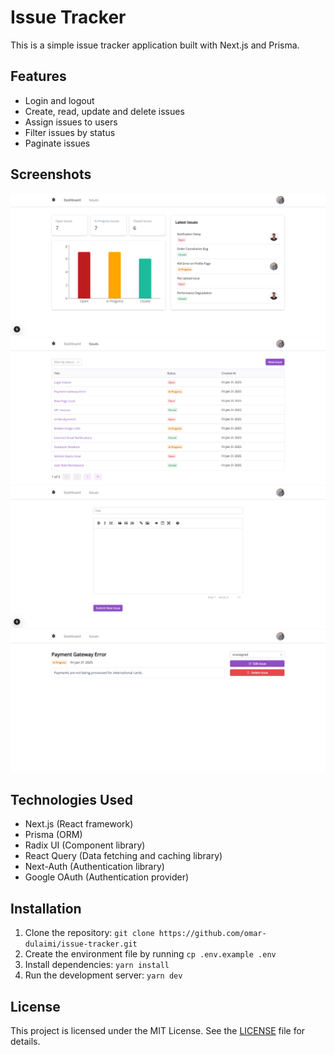 # Issue Tracker

This is a simple issue tracker application built with Next.js and Prisma.

## Features

* Login and logout
* Create, read, update and delete issues
* Assign issues to users
* Filter issues by status
* Paginate issues

## Screenshots

![Dashboard](images/image-1.png "Dashboard")
![Issue List](images/image-2.png "Issue List")
![Issue Details](images/image-3.png "Create New Issue")
![Issue Details](images/image-4.png "Issue Details")
## Technologies Used

* Next.js (React framework)
* Prisma (ORM)
* Radix UI (Component library)
* React Query (Data fetching and caching library)
* Next-Auth (Authentication library)
* Google OAuth (Authentication provider)

## Installation

1. Clone the repository: `git clone https://github.com/omar-dulaimi/issue-tracker.git`
2. Create the environment file by running `cp .env.example .env`
3. Install dependencies: `yarn install`
4. Run the development server: `yarn dev`

## License

This project is licensed under the MIT License. See the [LICENSE](LICENSE) file for details.